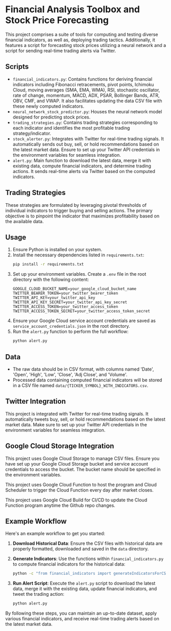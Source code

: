 # Financial Analysis Toolbox and Stock Price Forecasting

This project comprises a suite of tools for computing and testing diverse financial indicators, as well as, deploying trading tactics. Additionally, it features a script for forecasting stock prices utilizing a neural network and a script for sending real-time trading alerts via Twitter.

## Scripts

- `financial_indicators.py`: Contains functions for deriving financial indicators including Fibonacci retracements, pivot points, Ichimoku Cloud, moving averages (SMA, EMA, WMA), RSI, stochastic oscillator, rate of change, momentum, MACD, ADX, PSAR, Bollinger Bands, ATR, OBV, CMF, and VWAP. It also facilitates updating the data CSV file with these newly computed indicators.
- `neural_network_stock_predictor.py`: Houses the neural network model designed for predicting stock prices.
- `trading_strategies.py`: Contains trading strategies corresponding to each indicator and identifies the most profitable trading strategy/indicator.
- `stock_alerter.py`: Integrates with Twitter for real-time trading signals. It automatically sends out buy, sell, or hold recommendations based on the latest market data. Ensure to set up your Twitter API credentials in the environment variables for seamless integration.
- `alert.py`: Main function to download the latest data, merge it with existing data, compute financial indicators, and determine trading actions. It sends real-time alerts via Twitter based on the computed indicators.

## Trading Strategies

These strategies are formulated by leveraging pivotal thresholds of individual indicators to trigger buying and selling actions. The primary objective is to pinpoint the indicator that maximizes profitability based on the available data.

## Usage

1. Ensure Python is installed on your system.
2. Install the necessary dependencies listed in `requirements.txt`:
   ```sh
   pip install -r requirements.txt
   ```
3. Set up your environment variables. Create a `.env` file in the root directory with the following content:
   ```
   GOOGLE_CLOUD_BUCKET_NAME=your_google_cloud_bucket_name
   TWITTER_BEARER_TOKEN=your_twitter_bearer_token
   TWITTER_API_KEY=your_twitter_api_key
   TWITTER_API_KEY_SECRET=your_twitter_api_key_secret
   TWITTER_ACCESS_TOKEN=your_twitter_access_token
   TWITTER_ACCESS_TOKEN_SECRET=your_twitter_access_token_secret
   ```
4. Ensure your Google Cloud service account credentials are saved as `service_account_credentials.json` in the root directory.
5. Run the `alert.py` function to perform the full workflow:
   ```sh
   python alert.py
   ```

## Data

- The raw data should be in CSV format, with columns named 'Date', 'Open', 'High', 'Low', 'Close', 'Adj Close', and 'Volume'.
- Processed data containing computed financial indicators will be stored in a CSV file named `data/{TICKER_SYMBOL}_WITH_INDICATORS.csv`.

## Twitter Integration

This project is integrated with Twitter for real-time trading signals. It automatically tweets buy, sell, or hold recommendations based on the latest market data. Make sure to set up your Twitter API credentials in the environment variables for seamless integration.

## Google Cloud Storage Integration

This project uses Google Cloud Storage to manage CSV files. Ensure you have set up your Google Cloud Storage bucket and service account credentials to access the bucket. The bucket name should be specified in the environment variables.

This project uses Google Cloud Function to host the program and Cloud Scheduler to trigger the Cloud Function every day after market closes.

This project uses Google Cloud Build for CI/CD to update the Cloud Function program anytime the Github repo changes.

## Example Workflow

Here's an example workflow to get you started:

1. **Download Historical Data**: Ensure the CSV files with historical data are properly formatted, downloaded and saved in the `data` directory.

2. **Generate Indicators**: Use the functions within `financial_indicators.py` to compute financial indicators for the historical data:
   ```sh
   python -c "from financial_indicators import generateIndicatorsForCSV; generateIndicatorsForCSV('TICKER_SYMBOL')"
   ```

3. **Run Alert Script**: Execute the `alert.py` script to download the latest data, merge it with the existing data, update financial indicators, and tweet the trading action:
   ```sh
   python alert.py
   ```

By following these steps, you can maintain an up-to-date dataset, apply various financial indicators, and receive real-time trading alerts based on the latest market data.
